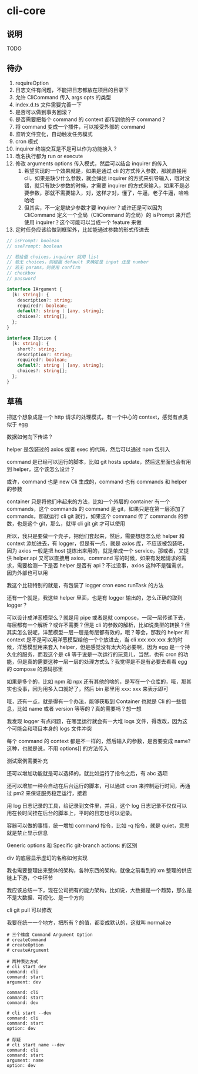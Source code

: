 # cli-core

## 说明

TODO

## 待办

1. requireOption
2. 日志文件有问题，不能把日志都放在项目的目录下
3. 允许 CliCommand 传入 args opts 的类型
4. index.d.ts 文件需要完善一下
5. 是否可以做到事务回滚？
6. 是否需要把每个 command 的 context 都传到他的子 command？
7. 将 command 变成一个插件，可以接受外部的 command
8. 监听文件变化，自动触发任务模式
9. cron 模式
10. inquirer 终端交互是不是可以作为功能接入？
11. 改名执行都为 run or execute
12. 修改 arguments options 传入模式，然后可以结合 inquirer 的传入
    1. 希望实现的一个效果就是，如果是通过 cli 的方式传入参数，那就直接用 cli，如果是缺少什么参数，就会弹出 inquirer 的方式来引导输入，哦对没错，就只有缺少参数的时候，才需要 inquirer 的方式来输入，如果不是必要参数，那就不需要输入，对，这样才对，懂了，牛逼，老子牛逼，哈哈哈哈
    2. 但其实，不一定是缺少参数才要 inquirer？或许还是可以因为 CliCommand 定义一个全局（CliCommand 的全局）的 isPrompt 来开启使用 inquirer？这个可能可以当成一个 feature 来做
13. 定时任务应该给做到框架外，比如能通过参数的形式传进去

```ts
// isPrompt: boolean
// usePrompt: boolean

// 若给值 choices，inquirer 就用 list
// 若无 choices，则根据 default 来确定是 input 还是 number
// 若无 params，则使用 confirm
// checkbox
// password

interface IArgument {
  [k: string]: {
    description?: string;
    required?: boolean;
    default?: string | [any, string];
    choices?: string[];
  };
}

interface IOption {
  [k: string]: {
    short?: string;
    description?: string;
    required?: boolean;
    default?: string | [any, string];
    choices?: string[];
  };
}
```

## 草稿

把这个想象成是一个 http 请求的处理模式，有一个中心的 context，感觉有点类似于 egg

数据如何向下传递？

helper 是包装过的 axios 或者 exec 的代码，然后可以通过 npm 包引入

command 是已经可以运行的脚本，比如 git hosts update，然后这里面也会有用到 helper，这个该怎么设计？

或许，command 也是 new Cli 生成的，command 也有 commands 和 helper 的参数

container 只是将他们串起来的方法，比如一个外层的 container 有一个 commands，这个 commands 的 command 是 git，如果只是在第一层添加了 commands，那就运行 cli git 就行，如果这个 command 传了 commands 的参数，也是这个 git，那么，就得 cli git git 才可以使用

所以，我只是要做一个壳子，把他们套起来，然后，需要想想怎么给 helper 和 context 添加进去，有 logger，但是有一点，就是 axios 库，不应该被包装吧，因为 axios 一般是把 host 提炼出来用的，就是单成一个 service，那或者，又提供 helper.api 又可以直接用 axios，command 写的时候，如果有发起请求的需求，需要检测一下是否 helper 是否有 api？不过没事，axios 这种不是强需求，因为外部也可以用

我这个比较特别的就是，有包装了 logger cron exec runTask 的方法

还有一个就是，我这些 helper 里面，也是有 logger 输出的，怎么正确的取到 logger？

可以设计成洋葱模型么？就是用 pipe 或者是就 compose，一层一层传递下去，每层都有一个解析？或许不需要？但是 cli 的参数的解析，比如说类型的转换？但其实怎么说呢，洋葱模型一层一层是每层都有效的，哦？等会，那我的 helper 和 context 是不是可以用洋葱模型给他一个个放进去，当 cli xxx xxx xxx 来的时候，洋葱模型用来套入 helper，但是感觉没有太大的必要啊，因为 egg 是一个持久化的服务，而我这个是 cli 等于说是一次运行的玩意儿，当然，也有 cron 的功能，但是真的需要这种一层一层的处理方式么？我觉得是不是有必要去看看 egg 的 compose 的源码那里

如果是多个的，比如 npm 和 npx 还有其他的啥的，是写在一个仓库的，哦，那其实也没事，因为用多入口就好了，然后 bin 那里用 xxx: xxx 来表示即可

哦，还有一点，就是得有一个办法，能够获取到 Container 也就是 Cli 的一些信息，比如 name 或者 version 等等的？真的需要吗？想一想

我发现 logger 有点问题，在哪里运行就会有一大堆 logs 文件，得改改，因为这个可能会和项目本身的 logs 文件冲突

每个 command 的 context 都是不一样的，然后输入的参数，是否要变成 name? 这种，也就是说，不用 options[] 的方法传入

测试案例需要补充

还可以增加功能就是可以选择的，就比如运行了指令之后，有 abc 选项

还可以增加一种会自动在后台运行的脚本，可以通过 cron 来控制运行时间，再通过 pm2 来保证服务稳定运行，接着

用 log 日志记录的工具，给记录到文件里，并且，这个 log 日志记录不仅仅可以用在长时间挂在后台的脚本上，平时的日志也可以记录。

容器可以做的事情，统一增加 command 指令，比如 -q 指令，就是 quiet，意思就是禁止显示信息

Generic options 和 Specific git-branch actions: 的区别

div 的底层显示虚幻的名称如何实现

我也需要整理出来整体的架构，各种东西的架构，就像之前看到的 xm 整理的供应链上下游，个中环节

我应该总结一下，现在公司拥有的能力架构，比如说，大数据是一个趋势，那么是不是大数据、可视化、是一个方向

cli git pull 可以修改

我要在统一一个地方，把所有 ? 的值，都变成默认的，这就叫 normalize

```shell
# 三个维度 Command Argument Option
# createCommand
# createOption
# createArgument

# 两种表达方式
# cli start dev
command: cli
command: start
argument: dev

command: cli
command: start
command: dev

# cli start --dev
command: cli
command: start
option: dev

# 存疑
# cli start name --dev
command: cli
command: start
argument: name
option: dev
```

